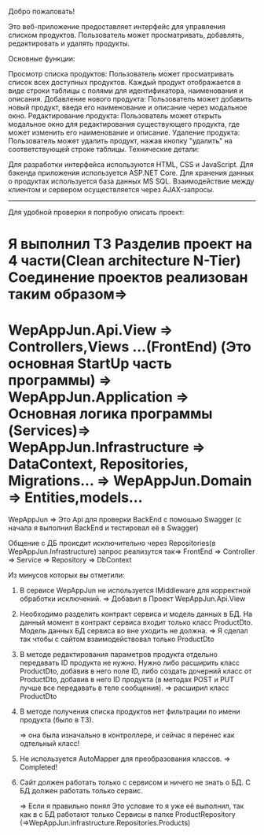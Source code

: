 Добро пожаловать!

Это веб-приложение предоставляет интерфейс для управления списком продуктов. Пользователь может просматривать, добавлять, редактировать и удалять продукты.

Основные функции:

Просмотр списка продуктов: Пользователь может просматривать список всех доступных продуктов. Каждый продукт отображается в виде строки таблицы с полями для идентификатора, наименования и описания.
Добавление нового продукта: Пользователь может добавить новый продукт, введя его наименование и описание через модальное окно.
Редактирование продукта: Пользователь может открыть модальное окно для редактирования существующего продукта, где может изменить его наименование и описание.
Удаление продукта: Пользователь может удалить продукт, нажав кнопку "удалить" на соответствующей строке таблицы.
Технические детали:

Для разработки интерфейса используются HTML, CSS и JavaScript.
Для бэкенда приложения используется ASP.NET Core.
Для хранения данных о продуктах используется база данных MS SQL.
Взаимодействие между клиентом и сервером осуществляется через AJAX-запросы.









--------------------------------------------------------------------
Для удобной проверки я попробую описать проект:

Я выполнил ТЗ Разделив проект на 4 части(Clean architecture N-Tier) Соединение проектов реализован таким образом=>
====================================================================================
WepAppJun.Api.View => Controllers,Views ...(FrontEnd) (Это основная StartUp часть программы) =>
WepAppJun.Application => Основная логика программы (Services)=>
WepAppJun.Infrastructure => DataContext, Repositories, Migrations... =>
WepAppJun.Domain => Entities,models...
=====================================================================================

WepAppJun => Это Api для проверки BackEnd c помошью Swagger (с начала я выполнил BackEnd и тестировал её в Swagger)

Общение с ДБ происдит исключительно через Repositories(в WepAppJun.Infrastructure) запрос реализутся так=> 
FrontEnd => Controller => Service => Repository => DbContext


Из минусов которых вы отметили: 

1) В сервисе WepAppJun не используется IMiddleware для корректной обработки исключений.
	=> Добавил в Проект WepAppJun.Api.View

2) Необходимо разделить контракт сервиса и модель данных в БД. На данный момент в контракт сервиса входит только класс ProductDto. Модель данных БД сервиса во вне уходить не должна. 
	=> Я сделал так чтобы с сайтом взаимодействовал только ProductDto
	
3) В методе редактирования параметров продукта отдельно передавать ID продукта не нужно. Нужно либо расширить класс ProductDto, добавив в него поле ID, либо создать дочерний класс от ProductDto, добавив в него ID продукта (в методах POST и PUT лучше все передавать в теле сообщения).
	=> расширил класс ProductDto

4) В методе получения списка продуктов нет фильтрации по имени продукта (было в ТЗ).

	=> она была изначально в контроллере, и сейчас я перенес как одтельный класс!
	
5) Не используется AutoMapper для преобразования классов.
	=> Completed!

6) Сайт должен работать только с сервисом и ничего не знать о БД. С БД должен работать только сервис.

	=> Если я правильно понял Это условие то я уже её выполнил, так как в с БД работают только Сервисы в папке ProductRepository (=>WepAppJun.infrastructure.Repositories.Products)
